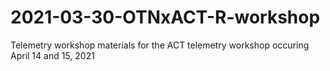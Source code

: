 # 2021-03-30-OTNxACT-R-workshop
Telemetry workshop materials for the ACT telemetry workshop occuring April 14 and 15, 2021

